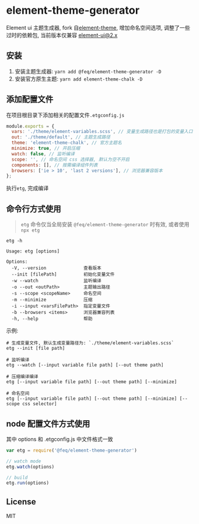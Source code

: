 # element-theme-generator

Element ui 主题生成器, fork 自[element-theme](https://github.com/ElementUI/element-theme), 增加命名空间选项, 调整了一些过时的依赖包, 当前版本仅兼容 element-ui@2.x

## 安装

1. 安装主题生成器:
`yarn add @feq/element-theme-generator -D`
2. 安装官方原生主题:
`yarn add element-theme-chalk -D`

## 添加配置文件

在项目根目录下添加相关的配置文件`.etgconfig.js`

```javascript
module.exports = {
  vars: './theme/element-variables.scss', // 变量生成路径也是打包的变量入口
  out: './theme/default', // 主题生成路径
  theme: 'element-theme-chalk', // 官方主题名
  minimize: true, // 开启压缩
  watch: false, // 监听编译
  scope: '', // 命名空间 css 选择器, 默认为空不开启
  components: [], // 按需编译组件列表
  browsers: ['ie > 10', 'last 2 versions'], // 浏览器兼容版本
};
```

执行`etg`, 完成编译

## 命令行方式使用

> `etg` 命令仅当全局安装 `@feq/element-theme-generator` 时有效, 或者使用 `npx etg`

```shell
etg -h

Usage: etg [options]

Options:
  -V, --version              查看版本
  --init [filePath]          初始化变量文件
  -w --watch                 监听编译
  -o --out <outPath>         主题输出路径
  -s --scope <scopeName>     命名空间
  -m --minimize              压缩
  -i --input <varsFilePath>  指定变量文件
  -b --browsers <items>      浏览器兼容列表
  -h, --help                 帮助
```

示例:

```shell
# 生成变量文件, 默认生成变量路径为: `./theme/element-variables.scss`
etg --init [file path]

# 监听编译
etg --watch [--input variable file path] [--out theme path]

# 压缩编译编译
etg [--input variable file path] [--out theme path] [--minimize]

# 命名空间
etg [--input variable file path] [--out theme path] [--minimize] [--scope css selector]
```

## node 配置文件方式使用
其中 options 和 .etgconfig.js 中文件格式一致

```javascript
var etg = require('@feq/element-theme-generator')

// watch mode
etg.watch(options)

// build
etg.run(options)
```

## License
MIT
